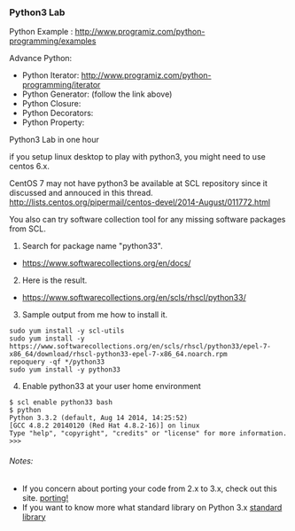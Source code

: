 ### Python3 Lab

Python Example : http://www.programiz.com/python-programming/examples

Advance Python:
  * Python Iterator:  http://www.programiz.com/python-programming/iterator
  * Python Generator: (follow the link above)
  * Python Closure:  
  * Python Decorators:
  * Python Property:

Python3 Lab in one hour

if you setup linux desktop to play with python3, you might need to use centos 6.x. 

CentOS 7 may not have python3 be available at SCL repository since it discussed
and annouced in this thread.
http://lists.centos.org/pipermail/centos-devel/2014-August/011772.html

You also can try software collection tool for any missing software packages from SCL.

1. Search for package name "python33".  
  * https://www.softwarecollections.org/en/docs/
2. Here is the result.  
  * https://www.softwarecollections.org/en/scls/rhscl/python33/
3. Sample output from me how to install it.
```
sudo yum install -y scl-utils
sudo yum install -y https://www.softwarecollections.org/en/scls/rhscl/python33/epel-7-x86_64/download/rhscl-python33-epel-7-x86_64.noarch.rpm
repoquery -qf */python33
sudo yum install -y python33
```
4. Enable python33 at your user home environment
```
$ scl enable python33 bash
$ python
Python 3.3.2 (default, Aug 14 2014, 14:25:52)
[GCC 4.8.2 20140120 (Red Hat 4.8.2-16)] on linux
Type "help", "copyright", "credits" or "license" for more information.
>>>
```


###### Notes:
* If you concern about porting your code from 2.x to 3.x, check out this site.
[porting!](http://docs.pythonsprints.com/python3_porting/py-porting.html)
* If you want to know more what standard library on Python 3.x
[standard library](https://docs.python.org/3.0/library/index.html)
